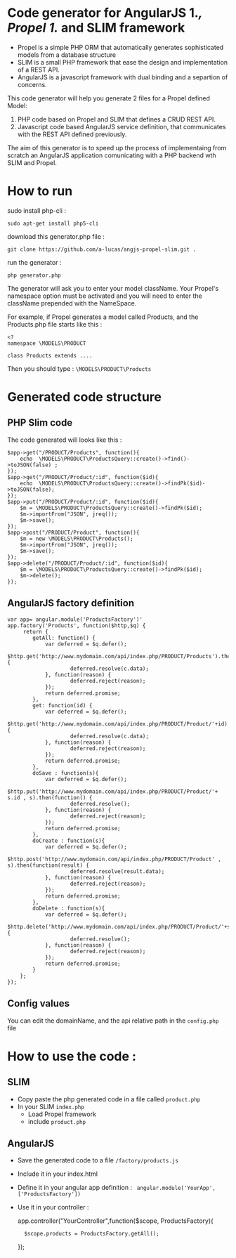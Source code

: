 # Code generator for AngularJS 1.*, Propel 1.* and SLIM framework

- Propel is a simple PHP ORM that automatically generates sophisticated models from a database structure
- SLIM is a small PHP framework that ease the design and implementation of a REST API.
- AngularJS is a javascript framework with dual binding and a separtion of concerns.

This code generator will help you generate 2 files for a Propel defined Model: 

1. PHP code based on Propel and SLIM that defines a CRUD REST API.
2. Javascript code based AngularJS service definition, that communicates with the REST API defined previously.
 
The aim of this generator is to speed up the process of implementaing from scratch an AngularJS application comunicating with a PHP backend wth SLIM and Propel.

# How to run

sudo install php-cli :

    sudo apt-get install php5-cli

download this generator.php file : 

    git clone https://github.com/a-lucas/angjs-propel-slim.git .
    
run the generator :

    php generator.php


The generator will ask you to enter your model className. 
Your Propel's namespace option must be activated and you will need to enter the className prepended with the NameSpace.

For example, if Propel generates a model called Products, and the Products.php file starts like this : 

    <?
    namespace \MODELS\PRODUCT
    
    class Products extends ....
    
    
Then you should type : `\MODELS\PRODUCT\Products` 


# Generated code structure

## PHP Slim code

The code generated will looks like this : 

    $app->get("/PRODUCT/Products", function(){
        echo  \MODELS\PRODUCT\ProductsQuery::create()->find()->toJSON(false) ;
    });
    $app->get("/PRODUCT/Product/:id", function($id){
        echo  \MODELS\PRODUCT\ProductsQuery::create()->findPk($id)->toJSON(false);
    });
    $app->put("/PRODUCT/Product/:id", function($id){
        $m = \MODELS\PRODUCT\ProductsQuery::create()->findPk($id);
        $m->importFrom("JSON", jreq());
        $m->save();
    });
    $app->post("/PRODUCT/Product", function(){
        $m = new \MODELS\PRODUCT\Products();
        $m->importFrom("JSON", jreq());
        $m->save();
    });
    $app->delete("/PRODUCT/Product/:id", function($id){
        $m = \MODELS\PRODUCT\ProductsQuery::create()->findPk($id);
        $m->delete();
    });

## AngularJS factory definition
    
    var app= angular.module('ProductsFactory')'
    app.factory('Products', function($http,$q) {
         return {
            getAll: function() {
                var deferred = $q.defer();
                $http.get('http://www.mydomain.com/api/index.php/PRODUCT/Products').then(function(c) {
                        deferred.resolve(c.data);
                }, function(reason) {
                        deferred.reject(reason);
                });
                return deferred.promise;
            },
            get: function(id) {
                var deferred = $q.defer();
                $http.get('http://www.mydomain.com/api/index.php/PRODUCT/Product/'+id).then(function(c) {
                        deferred.resolve(c.data);
                }, function(reason) {
                        deferred.reject(reason);
                });
                return deferred.promise;
            },
            doSave : function(s){
                var deferred = $q.defer();
                $http.put('http://www.mydomain.com/api/index.php/PRODUCT/Product/'+ s.id , s).then(function() {
                        deferred.resolve();
                }, function(reason) {
                        deferred.reject(reason);
                });
                return deferred.promise;
            },
            doCreate : function(s){
                var deferred = $q.defer();
                $http.post('http://www.mydomain.com/api/index.php/PRODUCT/Product' , s).then(function(result) {
                        deferred.resolve(result.data);
                }, function(reason) {
                        deferred.reject(reason);
                });
                return deferred.promise;
            },
            doDelete : function(s){
                var deferred = $q.defer();
                $http.delete('http://www.mydomain.com/api/index.php/PRODUCT/Product/'+s.id).then(function() {
                        deferred.resolve();
                }, function(reason) {
                        deferred.reject(reason);
                });
                return deferred.promise;
            }
        };
    });

## Config values

You can edit the domainName, and the api relative path in the `config.php` file


# How to use the code : 

## SLIM

- Copy paste the php generated code in a file called `product.php`
- In your SLIM `index.php`
  - Load Propel framework
  - include `product.php`
  
## AngularJS

- Save the generated code to a file `/factory/products.js`
- Include it in your index.html
- Define it in your angular app definition :  ` angular.module('YourApp',['ProductsFactory'])`
- Use it in your controller : 

    app.controller("YourController",function($scope, ProductsFactory){
        
        $scope.products = ProductsFactory.getAll();
         
    });
 
 